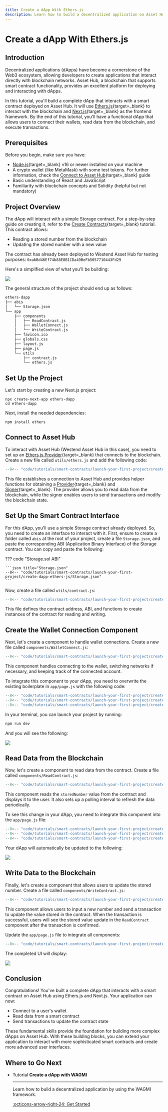 ```yaml
---
title: Create a dApp With Ethers.js
description: Learn how to build a decentralized application on Asset Hub using Ethers.js and Next.js by creating a simple dApp that interacts with a smart contract.
---
```


# Create a dApp With Ethers.js

## Introduction

Decentralized applications (dApps) have become a cornerstone of the Web3 ecosystem, allowing developers to create applications that interact directly with blockchain networks. Asset Hub, a blockchain that supports smart contract functionality, provides an excellent platform for deploying and interacting with dApps.

In this tutorial, you'll build a complete dApp that interacts with a smart contract deployed on Asset Hub. It will use [Ethers.js](/develop/smart-contracts/libraries/ethers-js){target=\_blank} to interact with the blockchain and [Next.js](https://nextjs.org/){target=\_blank} as the frontend framework. By the end of this tutorial, you'll have a functional dApp that allows users to connect their wallets, read data from the blockchain, and execute transactions.

## Prerequisites

Before you begin, make sure you have:

- [Node.js](https://nodejs.org/en){target=\_blank} v16 or newer installed on your machine
- A crypto wallet (like MetaMask) with some test tokens. For further information, check the [Connect to Asset Hub](/develop/smart-contracts/connect-to-asset-hub){target=\_blank} guide
- Basic understanding of React and JavaScript
- Familiarity with blockchain concepts and Solidity (helpful but not mandatory)

## Project Overview

The dApp will interact with a simple Storage contract. For a step-by-step guide on creating it, refer to the [Create Contracts](/tutorials/smart-contracts/launch-your-first-project/create-contracts){target=\_blank} tutorial. This contract allows:

- Reading a stored number from the blockchain
- Updating the stored number with a new value

The contract has already been deployed to Westend Asset Hub for testing purposes: `0xabBd46Ef74b88E8B1CDa49BeFb5057710443Fd29`

Here's a simplified view of what you'll be building:

![](/images/tutorials/smart-contracts/launch-your-first-project/create-dapp-ethers-js/create-dapp-ethers-js-1.webp)

The general structure of the project should end up as follows:

```bash
ethers-dapp
├── abis
│   └── Storage.json
└── app
    ├── components
    │   ├── ReadContract.js
    │   ├── WalletConnect.js
    │   └── WriteContract.js
    ├── favicon.ico
    ├── globals.css
    ├── layout.js
    ├── page.js
    └── utils
        ├── contract.js
        └── ethers.js
```

## Set Up the Project

Let's start by creating a new Next.js project:

```
npx create-next-app ethers-dapp
cd ethers-dapp
```

Next, install the needed dependencies:

```
npm install ethers
```

## Connect to Asset Hub

To interact with Asset Hub (Westend Asset Hub in this case), you need to set up an [Ethers.js Provider](/develop/smart-contracts/libraries/ethers-js/#set-up-the-ethersjs-provider){target=\_blank} that connects to the blockchain. Create a new file called `utils/ethers.js` and add the following code:

```javascript title="ethers.js"
--8<-- "code/tutorials/smart-contracts/launch-your-first-project/create-dapp-ethers-js/ethers.js"
```
This file establishes a connection to Asset Hub and provides helper functions for obtaining a [Provider](https://docs.ethers.org/v5/api/providers/provider/){target=_blank} and [Signer](https://docs.ethers.org/v5/api/signer/){target=_blank}. The provider allows you to read data from the blockchain, while the signer enables users to send transactions and modify the blockchain state.

## Set Up the Smart Contract Interface

For this dApp, you'll use a simple Storage contract already deployed. So, you need to create an interface to interact with it. First, ensure to create a folder called `abis` at the root of your project, create a file `Storage.json`, and paste the corresponding ABI (Application Binary Interface) of the Storage contract. You can copy and paste the following:

??? code "Storage.sol ABI"

    ```json title="Storage.json"
    --8<-- "code/tutorials/smart-contracts/launch-your-first-project/create-dapp-ethers-js/Storage.json"
    ```

Now, create a file called `utils/contract.js`:

```javascript title="contract.js"
--8<-- "code/tutorials/smart-contracts/launch-your-first-project/create-dapp-ethers-js/contract.js"
```

This file defines the contract address, ABI, and functions to create instances of the contract for reading and writing.

## Create the Wallet Connection Component

Next, let's create a component to handle wallet connections. Create a new file called `components/WalletConnect.js`:

```javascript title="WalletConnect.js"
--8<-- "code/tutorials/smart-contracts/launch-your-first-project/create-dapp-ethers-js/WalletConnect.js"
```

This component handles connecting to the wallet, switching networks if necessary, and keeping track of the connected account. 

To integrate this component to your dApp, you need to overwrite the existing boilerplate in `app/page.js` with the following code:

```javascript title="page.js"
--8<-- "code/tutorials/smart-contracts/launch-your-first-project/create-dapp-ethers-js/page.js:0:5"
--8<-- "code/tutorials/smart-contracts/launch-your-first-project/create-dapp-ethers-js/page.js:8:21"
--8<-- "code/tutorials/smart-contracts/launch-your-first-project/create-dapp-ethers-js/page.js:24:26"
```

In your terminal, you can launch your project by running:

```bash
npm run dev
```

And you will see the following:

![](/images/tutorials/smart-contracts/launch-your-first-project/create-dapp-ethers-js/create-dapp-ethers-js-2.webp)

## Read Data from the Blockchain

Now, let's create a component to read data from the contract. Create a file called `components/ReadContract.js`:

```javascript title="ReadContract.js"
--8<-- "code/tutorials/smart-contracts/launch-your-first-project/create-dapp-ethers-js/ReadContract.js"
```

This component reads the `storedNumber` value from the contract and displays it to the user. It also sets up a polling interval to refresh the data periodically.

To see this change in your dApp, you need to integrate this component into the `app/page.js` file:

```javascript title="page.js"
--8<-- "code/tutorials/smart-contracts/launch-your-first-project/create-dapp-ethers-js/page.js:0:6"
--8<-- "code/tutorials/smart-contracts/launch-your-first-project/create-dapp-ethers-js/page.js:8:22"
--8<-- "code/tutorials/smart-contracts/launch-your-first-project/create-dapp-ethers-js/page.js:24:26"
```

Your dApp will automatically be updated to the following:

![](/images/tutorials/smart-contracts/launch-your-first-project/create-dapp-ethers-js/create-dapp-ethers-js-3.webp)

## Write Data to the Blockchain

Finally, let's create a component that allows users to update the stored number. Create a file called `components/WriteContract.js`:

```javascript title="WriteContract.js"
--8<-- "code/tutorials/smart-contracts/launch-your-first-project/create-dapp-ethers-js/WriteContract.js"
```

This component allows users to input a new number and send a transaction to update the value stored in the contract. When the transaction is successful, users will see the stored value update in the `ReadContract` component after the transaction is confirmed.

Update the `app/page.js` file to integrate all components:

```javascript title="page.js"
--8<-- "code/tutorials/smart-contracts/launch-your-first-project/create-dapp-ethers-js/page.js"
```

The completed UI will display:

![](/images/tutorials/smart-contracts/launch-your-first-project/create-dapp-ethers-js/create-dapp-ethers-js-4.webp)

## Conclusion

Congratulations! You've built a complete dApp that interacts with a smart contract on Asset Hub using Ethers.js and Next.js. Your application can now:

- Connect to a user's wallet
- Read data from a smart contract
- Send transactions to update the contract state

These fundamental skills provide the foundation for building more complex dApps on Asset Hub. With these building blocks, you can extend your application to interact with more sophisticated smart contracts and create more advanced user interfaces.

## Where to Go Next

<div class="grid cards" markdown>

-   <span class="badge tutorial">Tutorial</span> __Create a dApp with WAGMI__

    ---

    Learn how to build a decentralized application by using the WAGMI framework.

    [:octicons-arrow-right-24: Get Started](/tutorials/smart-contracts/launch-your-first-project/create-dapp-wagmi/)

</div>
